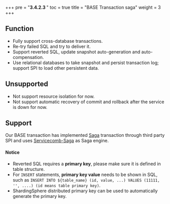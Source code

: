 +++
pre = "<b>3.4.2.3 </b>"
toc = true
title = "BASE Transaction saga"
weight = 3
+++

## Function

* Fully support cross-database transactions.
* Re-try failed SQL and try to deliver it.
* Support reverted SQL, update snapshot auto-generation and auto-compensation.
* Use relational databases to take snapshot and persist transaction log; support SPI to load other persistent data.

## Unsupported

* Not support resource isolation for now.
* Not support automatic recovery of commit and rollback after the service is down for now.

## Support

Our BASE transaction has implemented [Saga](https://www.cs.cornell.edu/andru/cs711/2002fa/reading/sagas.pdf) transaction through third party SPI and uses [Servicecomb-Saga](https://github.com/apache/servicecomb-saga-actuator) as Saga engine.

#### Notice

- Reverted SQL requires a **primary key**, please make sure it is defined in table structure.
- For `INSERT` statements, **primary key value** needs to be shown in SQL, such as `INSERT INTO ${table_name} (id, value, ...) VALUES (11111, '', ....) (id means table primary key)`.
- ShardingSphere distributed primary key can be used to automatically generate the primary key.